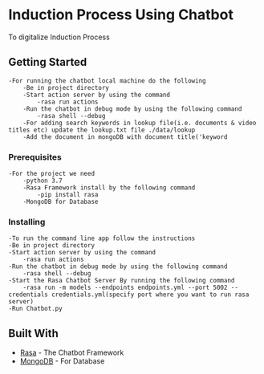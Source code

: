 # Induction Process Using Chatbot

To digitalize Induction Process

## Getting Started

	-For running the chatbot local machine do the following
		-Be in project directory
		-Start action server by using the command
			-rasa run actions
		-Run the chatbot in debug mode by using the following command
			-rasa shell --debug
		-For adding search keywords in lookup file(i.e. documents & video titles etc) update the lookup.txt file ./data/lookup
		-Add the document in mongoDB with document title('keyword

### Prerequisites
	-For the project we need
		-python 3.7
		-Rasa Framework install by the following command
			-pip install rasa
		-MongoDB for Database
### Installing
	-To run the command line app follow the instructions
	-Be in project directory
	-Start action server by using the command
		-rasa run actions
	-Run the chatbot in debug mode by using the following command
		-rasa shell --debug
	-Start the Rasa Chatbot Server By running the following command
		-rasa run -m models --endpoints endpoints.yml --port 5002 --credentials credentials.yml(specify port where you want to run rasa server)
	-Run Chatbot.py

## Built With

* [Rasa](https://rasa.com/docs/) - The Chatbot Framework
* [MongoDB](https://api.mongodb.com/python/current/tutorial.html) - For Database
